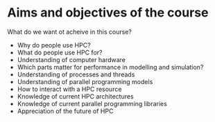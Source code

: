 # Aims and objectives of the course

What do we want ot acheive in this course?


- Why do people use HPC?
- What do people use HPC for?
- Understanding of computer hardware
- Which parts matter for performance in modelling and simulation?
- Understanding of processes and threads
- Understanding of parallel programming models
- How to interact with a HPC resource
- Knowledge of current HPC architectures
- Knowledge of current parallel programming libraries
- Appreciation of the future of HPC



